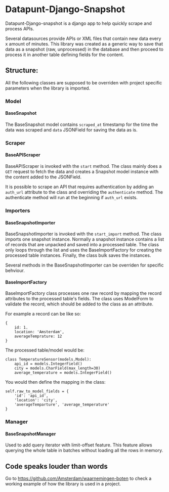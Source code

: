# Datapunt-Django-Snapshot

Datapunt-Django-snapshot is a django app to help quickly scrape and process APIs.

Several datasources provide APIs or XML files that contain new data every x amount of minutes. 
This library was created as a generic way to save that data as a snapshot (raw, unprocessed) in the database and then proceed to process it in another table defining fields for the content.

## Structure:

All the following classes are supposed to be overriden with project specific parameters when the library is imported.

### Model
#### BaseSnapshot
The BaseSnapshot model contains `scraped_at` timestamp for the time the data was scraped and `data` JSONField for saving the data as is.

### Scraper

#### BaseAPIScraper
BaseAPIScraper is invoked with the `start` method. The class mainly does a `GET` request to fetch the data and creates a Snapshot model instance with the content added to the JSONField. 

It is possible to scrape an API that requires authentication by adding an `auth_url` attribute to the class and overriding the `authenticate` method. The authenticate method will run at the beginning if `auth_url` exists.

### Importers

####  BaseSnapshotImporter
BaseSnapshotImporter is invoked with the `start_import` method. The class imports one snapshot instance. Normally a snapshot instance contains a list of records that are unpacked and saved into a processed table. The class only loops through the list and uses the BaseImportFactory for creating the processed table instances. Finally, the class bulk saves the instances. 

Several methods in the BaseSnapshotImporter can be overriden for specific behviour. 


#### BaseImportFactory

BaseImportFactory class processes one raw record by mapping the record attributes to the processed table's fields. The class uses ModelForm to validate the record, which should be added to the class as an attribute.

For example a record can be like so:

```
{
    id: 1.
    location: 'Amsterdam',
    averageTemprature: 12
}
```

The processed table/model would be:

```
class TemperatureSensor(models.Model):
    api_id = models.IntegerField()
    city = models.CharField(max_length=30)
    average_temperature = models.IntegerField()
```

You would then define the mapping in the class:

```
self.raw_to_model_fields = {
    'id': 'api_id',
    'location': 'city',
    'averageTemparture', 'average_temperature'
}
```

### Manager

#### BaseSnapshotManager
 Used to add query iterator with limit-offset feature. This feature allows querying the whole table in batches without loading all the rows in memory.

## Code speaks louder than words

Go to https://github.com/Amsterdam/waarnemingen-boten to check a working example of how the library is used in a project.